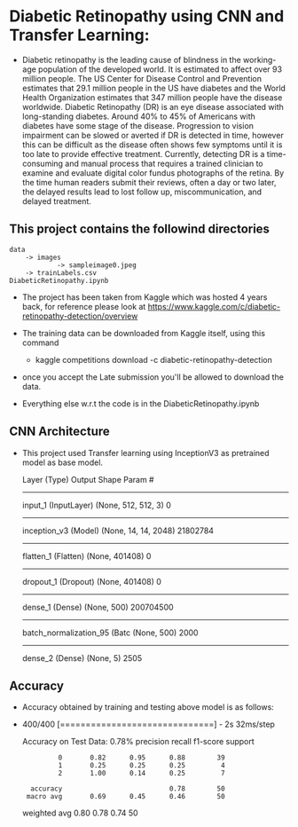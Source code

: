 # Diabetic Retinopathy using CNN and Transfer Learning:

- Diabetic retinopathy is the leading cause of blindness in the working-age population of the developed world. It is estimated to affect over 93 million people.
The US Center for Disease Control and Prevention estimates that 29.1 million people in the US have diabetes and the World Health Organization estimates that 347 million people have the disease worldwide. Diabetic Retinopathy (DR) is an eye disease associated with long-standing diabetes. Around 40% to 45% of Americans with diabetes have some stage of the disease. Progression to vision impairment can be slowed or averted if DR is detected in time, however this can be difficult as the disease often shows few symptoms until it is too late to provide effective treatment.
Currently, detecting DR is a time-consuming and manual process that requires a trained clinician to examine and evaluate digital color fundus photographs of the retina. By the time human readers submit their reviews, often a day or two later, the delayed results lead to lost follow up, miscommunication, and delayed treatment.

## This project contains the followind directories
	data
		-> images
				-> sampleimage0.jpeg
		-> trainLabels.csv
    DiabeticRetinopathy.ipynb

- The project has been taken from Kaggle which was hosted 4 years back, for reference please look at 
https://www.kaggle.com/c/diabetic-retinopathy-detection/overview
- The training data can be downloaded from Kaggle itself, using this command 
   - kaggle competitions download -c diabetic-retinopathy-detection 
- once you accept the Late submission you'll be allowed to download the data.

- Everything else w.r.t the code is in the DiabeticRetinopathy.ipynb

## CNN Architecture

- This project used Transfer learning using InceptionV3 as pretrained model as base model.

 
    Layer (Type)           Output Shape              Param #   
    _________________________________________________________________
    input_1 (InputLayer)         (None, 512, 512, 3)       0         
    _________________________________________________________________
    inception_v3 (Model)         (None, 14, 14, 2048)      21802784  
    _________________________________________________________________
    flatten_1 (Flatten)          (None, 401408)            0         
    _________________________________________________________________
    dropout_1 (Dropout)          (None, 401408)            0         
    _________________________________________________________________
    dense_1 (Dense)              (None, 500)               200704500 
    _________________________________________________________________
    batch_normalization_95 (Batc (None, 500)               2000      
    _________________________________________________________________
    dense_2 (Dense)              (None, 5)                 2505
   

## Accuracy

- Accuracy obtained by training and testing above model is as follows:

- 400/400 [==============================] - 2s 32ms/step

    Accuracy on Test Data: 0.78%
                  precision    recall  f1-score   support

               0       0.82      0.95      0.88        39
               1       0.25      0.25      0.25         4
               2       1.00      0.14      0.25         7

        accuracy                           0.78        50
       macro avg       0.69      0.45      0.46        50
    weighted avg       0.80      0.78      0.74        50

			